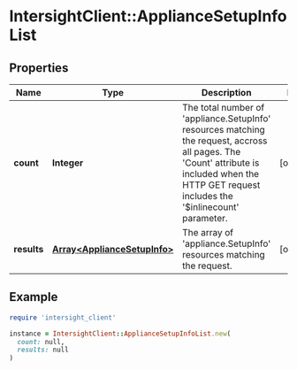 # IntersightClient::ApplianceSetupInfoList

## Properties

| Name | Type | Description | Notes |
| ---- | ---- | ----------- | ----- |
| **count** | **Integer** | The total number of &#39;appliance.SetupInfo&#39; resources matching the request, accross all pages. The &#39;Count&#39; attribute is included when the HTTP GET request includes the &#39;$inlinecount&#39; parameter. | [optional] |
| **results** | [**Array&lt;ApplianceSetupInfo&gt;**](ApplianceSetupInfo.md) | The array of &#39;appliance.SetupInfo&#39; resources matching the request. | [optional] |

## Example

```ruby
require 'intersight_client'

instance = IntersightClient::ApplianceSetupInfoList.new(
  count: null,
  results: null
)
```

